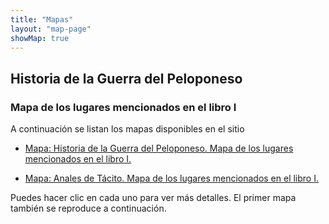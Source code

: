 ```yaml
---
title: "Mapas"
layout: "map-page"
showMap: true 
---
```


## Historia de la Guerra del Peloponeso

### Mapa de los lugares mencionados en el libro I

A continuación se listan los mapas disponibles en el sitio

- [Mapa: Historia de la Guerra del Peloponeso. Mapa de los lugares mencionados en el libro I.](guerra-del-peloponeso/)

- [Mapa: Anales de Tácito. Mapa de los lugares mencionados en el libro I.](anales-de-tacito/)

Puedes hacer clic en cada uno para ver más detalles. El primer mapa también se reproduce a continuación.
